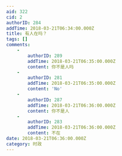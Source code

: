 ```yaml
---
aid: 322
cid: 2
authorID: 284
addTime: 2018-03-21T06:34:00.000Z
title: 有人在吗？
tags: []
comments:
    -
        authorID: 289
        addTime: 2018-03-21T06:35:00.000Z
        content: 你不是人吗
    -
        authorID: 281
        addTime: 2018-03-21T06:35:00.000Z
        content: 'No'
    -
        authorID: 287
        addTime: 2018-03-21T06:36:00.000Z
        content: 你不是人
    -
        authorID: 283
        addTime: 2018-03-21T06:36:00.000Z
        content: 不在
date: 2018-03-21T06:36:00.000Z
category: 时政
---
```



